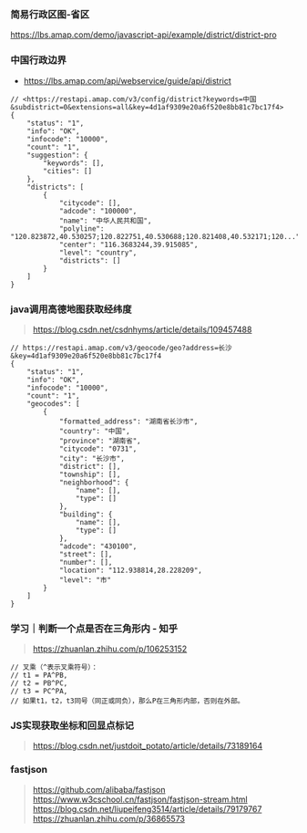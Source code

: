 ### 简易行政区图-省区

<https://lbs.amap.com/demo/javascript-api/example/district/district-pro>



### 中国行政边界

- <https://lbs.amap.com/api/webservice/guide/api/district>

```jsonc
// <https://restapi.amap.com/v3/config/district?keywords=中国&subdistrict=0&extensions=all&key=4d1af9309e20a6f520e8bb81c7bc17f4>
{
    "status": "1",
    "info": "OK",
    "infocode": "10000",
    "count": "1",
    "suggestion": {
        "keywords": [],
        "cities": []
    },
    "districts": [
        {
            "citycode": [],
            "adcode": "100000",
            "name": "中华人民共和国",
            "polyline": "120.823872,40.530257;120.822751,40.530688;120.821408,40.532171;120...",
            "center": "116.3683244,39.915085",
            "level": "country",
            "districts": []
        }
    ]
}
```



### java调用高德地图获取经纬度

> <https://blog.csdn.net/csdnhyms/article/details/109457488>

```jsonc
// https://restapi.amap.com/v3/geocode/geo?address=长沙&key=4d1af9309e20a6f520e8bb81c7bc17f4
{
    "status": "1",
    "info": "OK",
    "infocode": "10000",
    "count": "1",
    "geocodes": [
        {
            "formatted_address": "湖南省长沙市",
            "country": "中国",
            "province": "湖南省",
            "citycode": "0731",
            "city": "长沙市",
            "district": [],
            "township": [],
            "neighborhood": {
                "name": [],
                "type": []
            },
            "building": {
                "name": [],
                "type": []
            },
            "adcode": "430100",
            "street": [],
            "number": [],
            "location": "112.938814,28.228209",
            "level": "市"
        }
    ]
}
```



### 学习｜判断一个点是否在三角形内 - 知乎

> <https://zhuanlan.zhihu.com/p/106253152>

```
// 叉乘（^表示叉乘符号）：
// t1 = PA^PB,
// t2 = PB^PC,
// t3 = PC^PA,
// 如果t1，t2，t3同号（同正或同负），那么P在三角形内部，否则在外部。
```



### JS实现获取坐标和回显点标记

> <https://blog.csdn.net/justdoit_potato/article/details/73189164>



### fastjson

> <https://github.com/alibaba/fastjson>
> <https://www.w3cschool.cn/fastjson/fastjson-stream.html>
> <https://blog.csdn.net/liupeifeng3514/article/details/79179767>
> <https://zhuanlan.zhihu.com/p/36865573>
